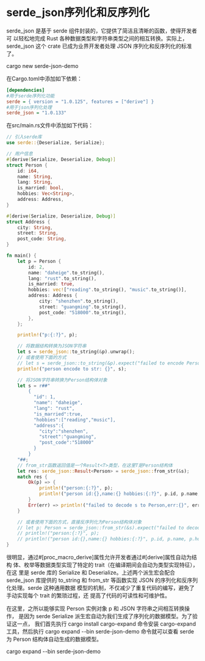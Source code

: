 # serde_json序列化和反序列化
serde_json 是基于 serde 组件封装的，它提供了简洁且清晰的函数，使得开发者可
以轻松地完成 Rust 各种数据类型和字符串类型之间的相互转换。实际上，serde_json
这个 crate 已成为业界开发者处理 JSON 序列化和反序列化的标准了。

cargo new serde-json-demo

在Cargo.toml中添加如下依赖：
```ini
[dependencies]
#用于serde序列化功能
serde = { version = "1.0.125", features = ["derive"] }
#用于json序列化处理
serde_json = "1.0.133"
```

在src/main.rs文件中添加如下代码：
```rust
// 引入serde库
use serde::{Deserialize, Serialize};

// 用户信息
#[derive(Serialize, Deserialize, Debug)]
struct Person {
    id: i64,
    name: String,
    lang: String,
    is_married: bool,
    hobbies: Vec<String>,
    address: Address,
}

#[derive(Serialize, Deserialize, Debug)]
struct Address {
    city: String,
    street: String,
    post_code: String,
}

fn main() {
    let p = Person {
        id: 2,
        name: "daheige".to_string(),
        lang: "rust".to_string(),
        is_married: true,
        hobbies: vec!["reading".to_string(), "music".to_string()],
        address: Address {
            city: "shenzhen".to_string(),
            street: "guangming".to_string(),
            post_code: "518000".to_string(),
        },
    };

    println!("p:{:?}", p);

    // 将数据结构转换为JSON字符串
    let s = serde_json::to_string(&p).unwrap();
    // 或者使用下面的方式
    // let s = serde_json::to_string(&p).expect("failed to encode Person to json");
    println!("person encode to str: {}", s);

    // 将JSON字符串转换为Person结构体对象
    let s = r##"
        {
          "id": 1,
          "name": "daheige",
          "lang": "rust",
          "is_married":true,
          "hobbies":["reading","music"],
          "address":{
            "city":"shenzhen",
            "street":"guangming",
            "post_code":"518000"
          }
        }
    "##;
    // from_str函数返回值是一个Result<T>类型，在这里T是Person结构体
    let res: serde_json::Result<Person> = serde_json::from_str(&s);
    match res {
        Ok(p) => {
            println!("person:{:?}", p);
            println!("person id:{},name:{} hobbies:{:?}", p.id, p.name, p.hobbies);
        }
        Err(err) => println!("failed to decode s to Person,err:{}", err),
    }

    // 或者使用下面的方式，直接反序列化为Person结构体对象
    // let p: Person = serde_json::from_str(&s).expect("failed to decode s to Person");
    // println!("person:{:?}", p);
    // println!("person id:{},name:{} hobbies:{:?}", p.id, p.name, p.hobbies);
}

```

很明显，通过#[proc_macro_derive]属性允许开发者通过#[derive]属性自动为结构
体、枚举等数据类型实现了特定的 trait（在编译期间会自动为类型实现特征），在这
里是 serde 库的 Serialize 和 Deserialize。上述两个派生宏会配合 serde_json 库提供的
to_string 和 from_str 等函数实现 JSON 的序列化和反序列化处理。serde 这种通用数据
模型的机制，不仅减少了重复代码的编写，避免了手动实现每个 trait 的繁琐过程，还
提高了代码的可读性和可维护性。

在这里，之所以能够实现 Person 实例对象 p 和 JSON 字符串之间相互转换操作，
是因为 serde Serialize 派生宏自动为我们生成了序列化的数据模型。为了验证这一点，
我们首先执行 cargo install cargo-expand 命令安装 cargo-expand 工具，然后执行 cargo
expand --bin serde-json-demo 命令就可以查看 serde 为 Person 结构体自动生成的数据模型。

cargo expand --bin serde-json-demo